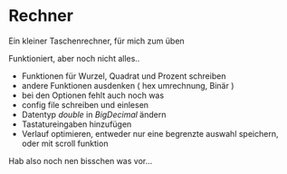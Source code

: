 # Rechner

Ein kleiner Taschenrechner, für mich zum üben

Funktioniert, aber noch nicht alles..

- Funktionen für Wurzel, Quadrat und Prozent schreiben
- andere Funktionen ausdenken ( hex umrechnung, Binär )
- bei den Optionen fehlt auch noch was
- config file schreiben und einlesen
- Datentyp *double* in *BigDecimal* ändern
- Tastatureingaben hinzufügen
- Verlauf optimieren, entweder nur eine begrenzte auswahl speichern, oder mit scroll funktion

Hab also noch nen bisschen was vor... 

